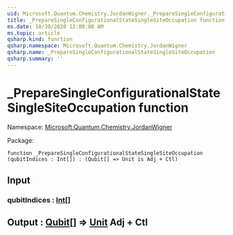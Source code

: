 ```yaml
---
uid: Microsoft.Quantum.Chemistry.JordanWigner._PrepareSingleConfigurationalStateSingleSiteOccupation
title: _PrepareSingleConfigurationalStateSingleSiteOccupation function
ms.date: 10/30/2020 12:00:00 AM
ms.topic: article
qsharp.kind: function
qsharp.namespace: Microsoft.Quantum.Chemistry.JordanWigner
qsharp.name: _PrepareSingleConfigurationalStateSingleSiteOccupation
qsharp.summary: ''
---
```


# _PrepareSingleConfigurationalStateSingleSiteOccupation function

Namespace: [Microsoft.Quantum.Chemistry.JordanWigner](xref:Microsoft.Quantum.Chemistry.JordanWigner)

Package: [](https://nuget.org/packages/)




```qsharp
function _PrepareSingleConfigurationalStateSingleSiteOccupation (qubitIndices : Int[]) : (Qubit[] => Unit is Adj + Ctl)
```


## Input

### qubitIndices : [Int](xref:microsoft.quantum.lang-ref.int)[]





## Output : [Qubit](xref:microsoft.quantum.lang-ref.qubit)[] => [Unit](xref:microsoft.quantum.lang-ref.unit) Adj + Ctl

